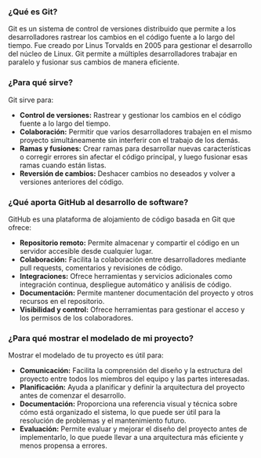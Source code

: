 ### ¿Qué es Git?

Git es un sistema de control de versiones distribuido que permite a los desarrolladores rastrear los cambios en el código fuente a lo largo del tiempo. Fue creado por Linus Torvalds en 2005 para gestionar el desarrollo del núcleo de Linux. Git permite a múltiples desarrolladores trabajar en paralelo y fusionar sus cambios de manera eficiente.

### ¿Para qué sirve?

Git sirve para:

- **Control de versiones:** Rastrear y gestionar los cambios en el código fuente a lo largo del tiempo.
- **Colaboración:** Permitir que varios desarrolladores trabajen en el mismo proyecto simultáneamente sin interferir con el trabajo de los demás.
- **Ramas y fusiones:** Crear ramas para desarrollar nuevas características o corregir errores sin afectar el código principal, y luego fusionar esas ramas cuando están listas.
- **Reversión de cambios:** Deshacer cambios no deseados y volver a versiones anteriores del código.

### ¿Qué aporta GitHub al desarrollo de software?

GitHub es una plataforma de alojamiento de código basada en Git que ofrece:

- **Repositorio remoto:** Permite almacenar y compartir el código en un servidor accesible desde cualquier lugar.
- **Colaboración:** Facilita la colaboración entre desarrolladores mediante pull requests, comentarios y revisiones de código.
- **Integraciones:** Ofrece herramientas y servicios adicionales como integración continua, despliegue automático y análisis de código.
- **Documentación:** Permite mantener documentación del proyecto y otros recursos en el repositorio.
- **Visibilidad y control:** Ofrece herramientas para gestionar el acceso y los permisos de los colaboradores.

### ¿Para qué mostrar el modelado de mi proyecto?

Mostrar el modelado de tu proyecto es útil para:

- **Comunicación:** Facilita la comprensión del diseño y la estructura del proyecto entre todos los miembros del equipo y las partes interesadas.
- **Planificación:** Ayuda a planificar y definir la arquitectura del proyecto antes de comenzar el desarrollo.
- **Documentación:** Proporciona una referencia visual y técnica sobre cómo está organizado el sistema, lo que puede ser útil para la resolución de problemas y el mantenimiento futuro.
- **Evaluación:** Permite evaluar y mejorar el diseño del proyecto antes de implementarlo, lo que puede llevar a una arquitectura más eficiente y menos propensa a errores.
